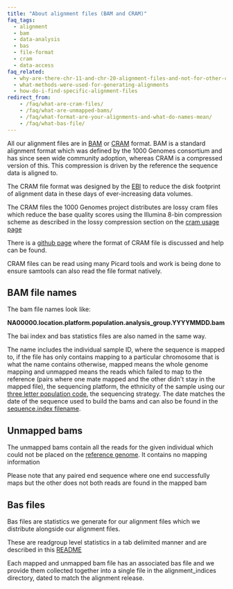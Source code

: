 ```yaml
---
title: "About alignment files (BAM and CRAM)"
faq_tags:
  - alignment
  - bam
  - data-analysis
  - bas
  - file-format
  - cram
  - data-access
faq_related:
  - why-are-there-chr-11-and-chr-20-alignment-files-and-not-for-other-chromosomes
  - what-methods-were-used-for-generating-alignments
  - how-do-i-find-specific-alignment-files
redirect_from:
    - /faq/what-are-cram-files/
    - /faq/what-are-unmapped-bams/
    - /faq/what-format-are-your-alignments-and-what-do-names-mean/
    - /faq/what-bas-file/
---
```


All our alignment files are in [BAM](http://samtools.sourceforge.net/) or [CRAM](http://www.ebi.ac.uk/ena/about/cram_toolkit) format. BAM is a standard alignment format which was defined by the 1000 Genomes consortium and has since seen wide community adoption, whereas CRAM is a compressed version of this. This compression is driven by the reference the sequence data is aligned to.

The CRAM file format was designed by the [EBI](http://www.ebi.ac.uk/ena/about/cram_toolkit) to reduce the disk footprint of alignment data in these days of ever-increasing data volumes. 

The CRAM files the 1000 Genomes project distributes are lossy cram files which reduce the base quality scores using the Illumina 8-bin compression scheme as described in the lossy compression section on the [cram usage page](http://www.ebi.ac.uk/ena/about/cram_usage)

There is a [github page](https://github.com/samtools/hts-specs) where the format of CRAM file is discussed and help can be found.

CRAM files can be read using many Picard tools and work is being done to ensure samtools can also read the file format natively.

## BAM file names

The bam file names look like:

**NA00000.location.platform.population.analysis_group.YYYYMMDD.bam**

The bai index and bas statistics files are also named in the same way.

The name includes the individual sample ID, where the sequence is mapped to, if the file has only contains mapping to a particular chromosome that is what the name contains otherwise, mapped means the whole genome mapping and unmapped means the reads which failed to map to the reference (pairs where one mate mapped and the other didn't stay in the mapped file), the sequencing platform, the ethnicity of the sample using our [three letter population code](ftp://ftp.1000genomes.ebi.ac.uk/vol1/ftp/README_populations.md), the sequencing strategy. The date matches the date of the sequence used to build the bams and can also be found in the [sequence.index filename](ftp://ftp.1000genomes.ebi.ac.uk/vol1/ftp/README.sequence_data).

## Unmapped bams

The unmapped bams contain all the reads for the given individual which could not be placed on the [reference genome](ftp://ftp.1000genomes.ebi.ac.uk/vol1/ftp/technical/reference/phase2_reference_assembly_sequence/). It contains no mapping information

Please note that any paired end sequence where one end successfully maps but the other does not both reads are found in the mapped bam

## Bas files

Bas files are statistics we generate for our alignment files which we distribute alongside our alignment files. 

These are readgroup level statistics in a tab delimited manner and are described in this [README](ftp://ftp.1000genomes.ebi.ac.uk/vol1/ftp/README_file_formats_and_descriptions.md)

Each mapped and unmapped bam file has an associated bas file and we provide them collected together into a single file in the alignment_indices directory, dated to match the alignment release.
